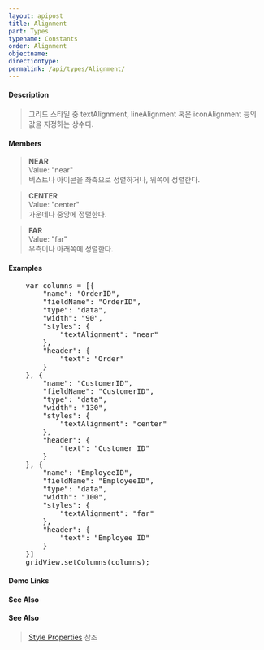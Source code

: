 ```yaml
---
layout: apipost
title: Alignment
part: Types
typename: Constants
order: Alignment
objectname: 
directiontype: 
permalink: /api/types/Alignment/
---
```


#### Description

> 그리드 스타일 중 textAlignment, lineAlignment 혹은 iconAlignment 등의 값을 지정하는 상수다.

#### Members

> **NEAR**  
> Value: "near"  
> 텍스트나 아이콘을 좌측으로 정렬하거나, 위쪽에 정렬한다.  

> **CENTER**  
> Value: "center"  
> 가운데나 중앙에 정렬한다.  

> **FAR**  
> Value: "far"  
> 우측이나 아래쪽에 정렬한다.  

#### Examples   

<pre class="prettyprint">
	var columns = [{
        "name": "OrderID",
        "fieldName": "OrderID",
        "type": "data",
        "width": "90",
        "styles": {
            "textAlignment": "near"
        },
        "header": {
            "text": "Order"
        }
    }, {
        "name": "CustomerID",
        "fieldName": "CustomerID",
        "type": "data",
        "width": "130",
        "styles": {
            "textAlignment": "center"
        },
        "header": {
            "text": "Customer ID"
        }
    }, {
        "name": "EmployeeID",
        "fieldName": "EmployeeID",
        "type": "data",
        "width": "100",
        "styles": {
            "textAlignment": "far"
        },
        "header": {
            "text": "Employee ID"
        }
	}]
	gridView.setColumns(columns);
</pre>

#### Demo Links
#### See Also

#### See Also

> [Style Properties](http://demo.realgrid.com/Demo/StylesProperties) 참조  